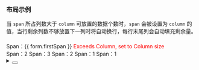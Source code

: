 ### 布局示例

当 `span` 所占列数大于 `column` 可放置的数据个数时，`span` 会被设置为 `column` 的值，当行剩余列数不够放置下一列时将自动换行，每行末尾列会自动填充剩余量。

<div class="cell-demo vp-raw">
  <yc-form
    :model="form"
    auto-label-width>
    <yc-form-item label="size">
      <yc-radio-group
        v-model="form.size"
        type="button"
        :options="sizeOptions" />
    </yc-form-item>
    <yc-form-item label="layout">
      <yc-radio-group
        v-model="form.layout"
        type="button"
        :options="layoutOptions" />
    </yc-form-item>
    <yc-form-item label="table-layout">
      <yc-radio-group
        v-model="form.tableLayout"
        type="button"
        :options="['auto', 'fixed']" />
    </yc-form-item>
    <yc-form-item label="column">
      <yc-radio-group
        v-model="form.column"
        type="button"
        :options="columnOptions" />
    </yc-form-item>
    <yc-form-item label="firstSpan">
      <yc-radio-group
        v-model="form.firstSpan"
        type="button"
        :options="firstSpanOptions" />
    </yc-form-item>
  </yc-form>
  <div style="margin-top: 20px">
    <yc-descriptions
      title="Layout Example"
      :size="form.size"
      :column="form.column"
      :layout="form.layout"
      :table-layout="form.tableLayout"
      bordered>
      <yc-descriptions-item
        label="Item1"
        :span="form.firstSpan">
        <div>
          Span：{{ form.firstSpan }}
          <span
            v-if="form.firstSpan > form.column"
            style="color: red;">
            Exceeds Column, set to Column size
          </span>
        </div>
      </yc-descriptions-item>
      <yc-descriptions-item
        label="Item2"
        :span="2"
        >Span：2</yc-descriptions-item
      >
      <yc-descriptions-item
        label="Item3"
        :span="3"
        >Span：3</yc-descriptions-item
      >
      <yc-descriptions-item
        label="Item4"
        :span="2"
        >Span：2</yc-descriptions-item
      >
      <yc-descriptions-item
        label="Item5"
        :span="1"
        >Span：1</yc-descriptions-item
      >
      <yc-descriptions-item
        label="Item6"
        :span="1"
        >Span：1</yc-descriptions-item
      >
    </yc-descriptions>
  </div>
</div>

<script setup>
import { reactive } from 'vue';
import { Form as YcForm, FormItem as YcFormItem } from '@arco-design/web-vue';
const form = reactive({
  size: 'medium',
  layout: 'horizontal',
  column: 4,
  tableLayout: 'auto',
  firstSpan: 2,
});
const layoutOptions = [
  'horizontal',
  'inline-horizontal',
  'vertical',
  'inline-vertical',
];
const columnOptions = [1, 2, 3, 4, 5];
const firstSpanOptions = [1, 2, 3, 4, 5];
const sizeOptions = ['mini', 'small', 'medium', 'large'];
</script>

<details>
<summary>
 <button class="code-btn"  >
    <icon-code />
 </button>
</summary>

```vue
<template>
  <yc-form
    :model="form"
    auto-label-width>
    <yc-form-item label="size">
      <yc-radio-group
        v-model="form.size"
        type="button"
        :options="sizeOptions" />
    </yc-form-item>

    <yc-form-item label="layout">
      <yc-radio-group
        v-model="form.layout"
        type="button"
        :options="layoutOptions" />
    </yc-form-item>

    <yc-form-item label="table-layout">
      <yc-radio-group
        v-model="form.tableLayout"
        type="button"
        :options="['auto', 'fixed']" />
    </yc-form-item>

    <yc-form-item label="column">
      <yc-radio-group
        v-model="form.column"
        type="button"
        :options="columnOptions" />
    </yc-form-item>

    <yc-form-item label="firstSpan">
      <yc-radio-group
        v-model="form.firstSpan"
        type="button"
        :options="firstSpanOptions" />
    </yc-form-item>
  </yc-form>
  <div style="margin-top: 20px">
    <yc-descriptions
      title="Layout Example"
      :size="form.size"
      :column="form.column"
      :layout="form.layout"
      :table-layout="form.tableLayout"
      bordered>
      <yc-descriptions-item
        label="Item1"
        :span="form.firstSpan">
        <div>
          Span：{{ form.firstSpan }}
          <span
            v-if="form.firstSpan > form.column"
            style="color: red;">
            Exceeds Column, set to Column size
          </span>
        </div>
      </yc-descriptions-item>
      <yc-descriptions-item
        label="Item2"
        :span="2"
        >Span：2</yc-descriptions-item
      >
      <yc-descriptions-item
        label="Item3"
        :span="3"
        >Span：3</yc-descriptions-item
      >
      <yc-descriptions-item
        label="Item4"
        :span="2"
        >Span：2</yc-descriptions-item
      >
      <yc-descriptions-item
        label="Item5"
        :span="1"
        >Span：1</yc-descriptions-item
      >
      <yc-descriptions-item
        label="Item6"
        :span="1"
        >Span：1</yc-descriptions-item
      >
    </yc-descriptions>
  </div>
</template>

<script setup>
import { reactive } from 'vue';
import { Form as YcForm, FormItem as YcFormItem } from '@arco-design/web-vue';
const form = reactive({
  size: 'medium',
  layout: 'horizontal',
  column: 4,
  tableLayout: 'auto',
  firstSpan: 2,
});
const layoutOptions = [
  'horizontal',
  'inline-horizontal',
  'vertical',
  'inline-vertical',
];
const columnOptions = [1, 2, 3, 4, 5];
const firstSpanOptions = [1, 2, 3, 4, 5];
const sizeOptions = ['mini', 'small', 'medium', 'large'];
</script>
```

</details>
